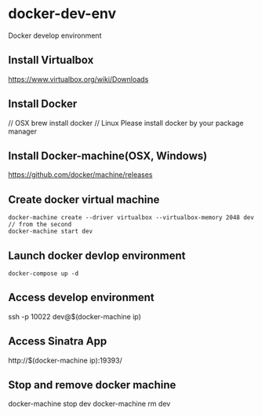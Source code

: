 # docker-dev-env
Docker develop environment

## Install Virtualbox
https://www.virtualbox.org/wiki/Downloads

## Install Docker

  // OSX
  brew install docker
  // Linux
  Please install docker by your package manager 

## Install Docker-machine(OSX, Windows)
https://github.com/docker/machine/releases

## Create docker virtual machine
    
    docker-machine create --driver virtualbox --virtualbox-memory 2048 dev
    // from the second
    docker-machine start dev
    
## Launch docker devlop environment

    docker-compose up -d

## Access develop environment

  ssh -p 10022 dev@$(docker-machine ip)
  
## Access Sinatra App

  http://$(docker-machine ip):19393/
    
## Stop and remove docker machine
  
  docker-machine stop dev
  docker-machine rm dev

